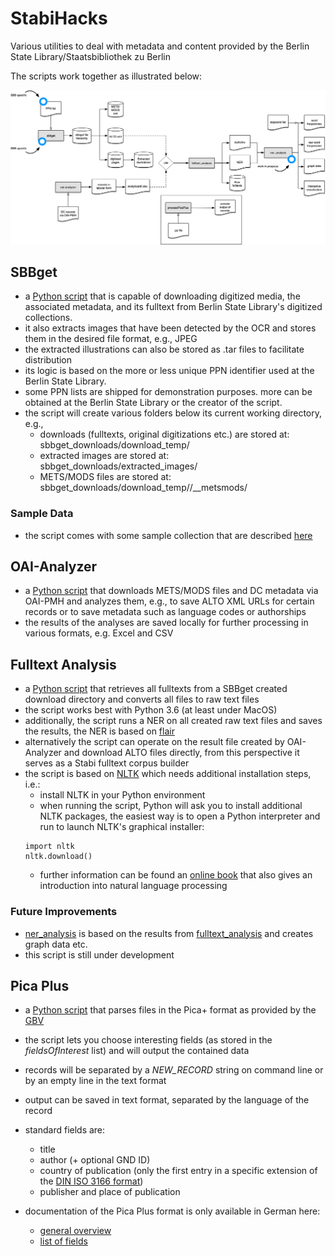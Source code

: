 # StabiHacks

Various utilities to deal with metadata and content provided by the Berlin State Library/Staatsbibliothek zu Berlin

The scripts work together as illustrated below:

![general workflow between SBBget, OAI-Analyzer, and Fulltext statistics](./img/general_workflow.png)

## SBBget
* a [Python script](sbbget/sbbget.py) that is capable of downloading digitized media, the associated metadata, and its fulltext from Berlin State Library's digitized collections. 
* it also extracts images that have been detected by the OCR and stores them in the desired file format, e.g., JPEG
* the extracted illustrations can also be stored as .tar files to facilitate distribution
* its logic is based on the more or less unique PPN identifier used at the Berlin State Library.
* some PPN lists are shipped for demonstration purposes. more can be obtained at the Berlin State Library or the creator of the script.
* the script will create various folders below its current working directory, e.g.,
    * downloads (fulltexts, original digitizations etc.) are stored at: sbbget_downloads/download_temp/<PPN>
    * extracted images are stored at: sbbget_downloads/extracted_images/<PPN>
    * METS/MODS files are stored at: sbbget_downloads/download_temp/<PPN>/__metsmods/

### Sample Data

* the script comes with some sample collection that are described [here](ppn_lists/README.md)


## OAI-Analyzer
* a [Python script](oai-analyzer/oai-analyzer.py) that downloads METS/MODS files and DC metadata via OAI-PMH and analyzes them, e.g., to save ALTO XML URLs for certain records or to save metadata such as language codes or authorships
* the results of the analyses are saved locally for further processing in various formats, e.g. Excel and CSV

## Fulltext Analysis
* a [Python script](fulltext-tools/fulltext_analysis.py) that retrieves all fulltexts from a SBBget created download directory and converts all files to raw text files
* the script works best with Python 3.6 (at least under MacOS)
* additionally, the script runs a NER on all created raw text files and saves the results, the NER is based on [flair](https://github.com/flairNLP)
* alternatively the script can operate on the result file created by OAI-Analyzer and download ALTO files directly, from this perspective it serves as a Stabi fulltext corpus builder
* the script is based on [NLTK](http://www.nltk.org) which needs additional installation steps, i.e.:
    * install NLTK in your Python environment
    * when running the script, Python will ask you to install additional NLTK packages, the easiest way is to open a Python interpreter
    and run to launch NLTK's graphical installer:
    ```
    import nltk
    nltk.download()
    ```
    * further information can be found an [online book](http://www.nltk.org/book) that also gives an introduction into natural language processing

### Future Improvements

* [ner_analysis](fulltext-tools/ner_analysis.py) is based on the results from [fulltext_analysis](fulltext-tools/fulltext_analysis.py) and creates graph data etc. 
* this script is still under development
## Pica Plus

* a [Python script](pica_plus/processPicaPlus.py) that parses files in the Pica+ format as provided by the [GBV](https://www.gbv.de)
* the script lets you choose interesting fields (as stored in the _fieldsOfInterest_ list) and will output the contained data
* records will be separated by a *NEW_RECORD* string on command line or by an empty line in the text format
* output can be saved in text format, separated by the language of the record
* standard fields are:
    * title
    * author (+ optional GND ID)
    * country of publication (only the first entry in a specific extension of the [DIN ISO 3166 format](https://www.dnb.de/SharedDocs/Downloads/DE/DNB/standardisierung/inhaltserschliessung/laenderCodesSyst.pdf?__blob=publicationFile)) 
    * publisher and place of publication


* documentation of the Pica Plus format is only available in German here:
    * [general overview](https://www.gbv.de/bibliotheken/verbundbibliotheken/02Verbund/01Erschliessung/02Richtlinien/01KatRicht/inhalt.shtml)
    * [list of fields](https://www.gbv.de/bibliotheken/verbundbibliotheken/02Verbund/01Erschliessung/02Richtlinien/01KatRicht/pica3.pdf)

